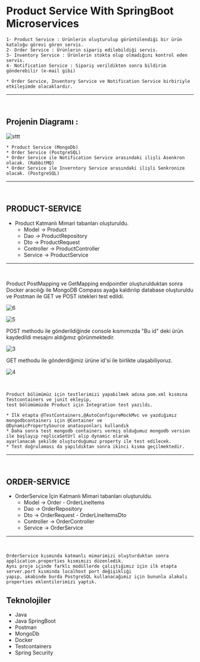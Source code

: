 # Product Service With SpringBoot Microservices

    1- Product Service : Ürünlerin oluşturulup görüntülendiği bir ürün kataloğu görevi gören servis. 
    2- Order Service : Ürünlerin sipariş edilebildiği servis.
    3- Inventory Service : Ürünlerin stokta olup olmadığını kontrol eden servis. 
    4- Notification Service : Sipariş verildikten sonra bildirim gönderebilir (e-mail gibi)

    * Order Service, Inventory Service ve Notification Service birbiriyle etkileşimde olacaklardır.

   <hr> <br>

 ## Projenin Diagramı : 
    
   ![sttt](https://user-images.githubusercontent.com/96151920/176319634-fc40477c-f40e-4304-bb74-555b03d5ed96.JPG)
    
    * Product Service (MongoDb)
    * Order Service (PostgreSQL)
    * Order Service ile Notification Service arasındaki ilişli Asenkron olacak. (RabbitMQ)
    * Order Service ile Inverntory Service arasındaki ilişli Senkronize olacak. (PostgreSQL)

<hr> <br>

## PRODUCT-SERVICE

* Product Katmanlı Mimari tabanları oluşturuldu. 
  * Model -> Product
  * Dao -> ProductRepository 
  * Dto -> ProductRequest
  * Controller -> ProductController
  * Service -> ProductService 

<hr><br>

Product PostMapping ve GetMapping endpointler oluşturulduktan sonra Docker aracılığı ile MongoDB Compass ayağa kaldırılıp database oluşturuldu ve Postman ile GET ve POST istekleri test edildi. <br>

![6](https://user-images.githubusercontent.com/96151920/176447274-a231df89-e064-455f-a986-1855a3cbd8ef.JPG)


![5](https://user-images.githubusercontent.com/96151920/176447320-ad50b437-8ac5-4600-93aa-dca5fb9665e7.JPG)


POST methodu ile gönderildiğinde console kısmımızda "Bu id" deki ürün kaydedildi mesajını aldığımız görünmektedir.

![3](https://user-images.githubusercontent.com/96151920/176445459-55fead6c-94a0-44f0-a183-b166ca5405e2.JPG)


GET methodu ile gönderdiğimiz ürüne id'si ile birlikte ulaşabiliyoruz. 

![4](https://user-images.githubusercontent.com/96151920/176445849-e5c56702-5e6c-4de9-bbc5-91c432f5d518.JPG)


<br>

    Product bölümümüz için testlerimizi yapabilmek adına pom.xml kısmına Testcontainers ve junit ekleyip,
    test bölümümüzde Product için Integration test yazıldı.

    * İlk etapta @TestContainers,@AutoConfigureMockMvc ve yazdığımız mongodbcontainerı için @Container ve 
    @DynamicPropertySource anatasyonları kullandık
    * Daha sonra test mongodb containerı vermiş olduğumuz mongodb version ile başlayıp replicaSetUrl alıp dynamic olarak 
    ayarlanacak şekilde oluşturduğumuz property ile test edilecek. 
    * Test doğrulaması da yapıldıktan sonra ikinci kısma geçilmektedir.
    
<hr><br>

## ORDER-SERVICE

* OrderService İçin Katmanlı Mimari tabanları oluşturuldu. 
  * Model -> Order - OrderLineItems
  * Dao -> OrderRepository 
  * Dto -> OrderRequest - OrderLineItemsDto
  * Controller -> OrderController
  * Service -> OrderService 

<hr><br>

    OrderService kısmında katmanlı mimarimizi oluşturduktan sonra application.properties kısmımızı düzenledik. 
    Aynı proje içinde farklı modüllerde çalıştığımız için ilk etapta server.port kısmında localhost port değişikliği
    yapıp, akabinde burda PostgreSQL kullanacağımız için bununla alakalı properties eklentilerimizi yaptık.





## Teknolojiler

* Java
* Java SpringBoot
* Postman
* MongoDb
* Docker
* Testcontainers
* Spring Security 
